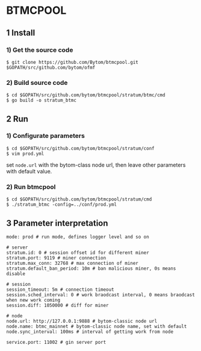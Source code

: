 BTMCPOOL
======

## 1 Install

### 1) Get the source code

```
$ git clone https://github.com/Bytom/btmcpool.git $GOPATH/src/github.com/bytom/ofmf
```

### 2) Build source code

```
$ cd $GOPATH/src/github.com/bytom/btmcpool/stratum/btmc/cmd
$ go build -o stratum_btmc
```

## 2 Run

### 1) Configurate parameters

```
$ cd $GOPATH/src/github.com/bytom/btmcpool/stratum/conf
$ vim prod.yml
```

set `node.url` with the bytom-class node url, then leave other parameters with default value.

### 2) Run btmcpool

```
$ cd $GOPATH/src/github.com/bytom/btmcpool/stratum/cmd
$ ./stratum_btmc -config=../conf/prod.yml
```

## 3 Parameter interpretation

```
mode: prod # run mode, defines logger level and so on

# server
stratum.id: 0 # session offset id for different miner
stratum.port: 9119 # miner connection
stratum.max_conn: 32768 # max connection of miner
stratum.default_ban_period: 10m # ban malicious miner, 0s means disable

# session
session_timeout: 5m # connection timeout
session.sched_interval: 0 # work braodcast interval, 0 means braodcast when new work coming
session.diff: 1050000 # diff for miner

# node
node.url: http://127.0.0.1:9888 # bytom-classic node url
node.name: btmc_mainnet # bytom-classic node name, set with default
node.sync_interval: 100ms # interval of getting work from node

service.port: 11002 # gin server port
```
